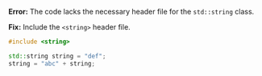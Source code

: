 **Error:** The code lacks the necessary header file for the `std::string` class.

**Fix:** Include the `<string>` header file.

```cpp
#include <string>

std::string string = "def";
string = "abc" + string;
```
